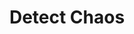 ---
title: "Detect Chaos"

spell:
  schools:
    - name:        "Divination"
      subschools:  []
      descriptors: []
  classes:
    - name:  "Cleric"
      abbr:  "Clr"
      level: 1
  description:        |
    This spell functions like detect evil, except that it detects the auras of chaotic creatures, clerics of chaotic deities, chaotic spells, and chaotic magic items, and you are vulnerable to an overwhelming chaotic aura if you are lawful.
---